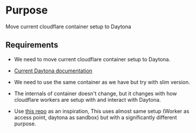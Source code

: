 # Purpose

Move current cloudflare container setup to Daytona

## Requirements

- We need to move current cloudflare container setup to Daytona.

- [Current Daytona documentation](https://www.daytona.io/docs/llms-full.txt)

- We need to use the same container as we have but try with slim version.

- The internals of container doesn't change, but it changes with how cloudflare workers are setup with and interact with Daytona.

- Use [this repo](https://github.com/ghostwriternr/nightona) as an inspiration, This uses almost same setup (Worker as access point, daytona as sandbox) but with a significantly different purpose.

